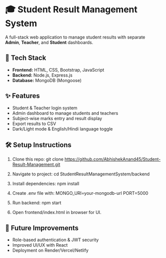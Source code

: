 # 🎓 Student Result Management System

A full-stack web application to manage student results with separate **Admin**, **Teacher**, and **Student** dashboards.

## 🚀 Tech Stack
- **Frontend:** HTML, CSS, Bootstrap, JavaScript  
- **Backend:** Node.js, Express.js  
- **Database:** MongoDB (Mongoose)  

## ✨ Features
- Student & Teacher login system  
- Admin dashboard to manage students and teachers  
- Subject-wise marks entry and result display  
- Export results to CSV  
- Dark/Light mode & English/Hindi language toggle  

## 🛠️ Setup Instructions
1. Clone this repo:
   git clone https://github.com/AbhishekAnand45/Student-Result-Management.git

2. Navigate to project:
   cd StudentResultManagementSystem/backend

3. Install dependencies:
   npm install

4. Create .env file with:
   MONGO_URI=your-mongodb-url
   PORT=5000

5. Run backend:
   npm start

6. Open frontend/index.html in browser for UI.

## 🔮 Future Improvements
- Role-based authentication & JWT security  
- Improved UI/UX with React  
- Deployment on Render/Vercel/Netlify 
